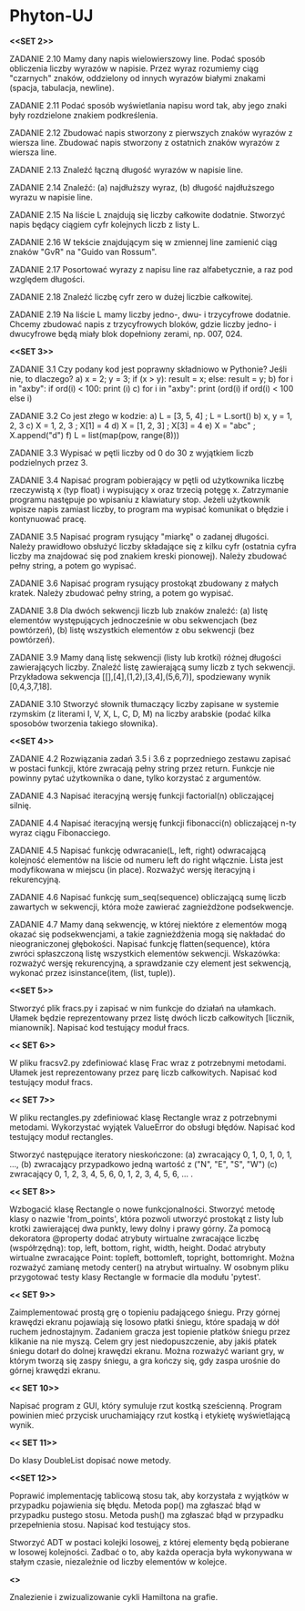 # Phyton-UJ

**<<SET 2>>**

ZADANIE 2.10
Mamy dany napis wielowierszowy line. Podać sposób obliczenia liczby wyrazów w napisie. Przez wyraz rozumiemy ciąg "czarnych" znaków, oddzielony od innych wyrazów białymi znakami (spacja, tabulacja, newline).

ZADANIE 2.11
Podać sposób wyświetlania napisu word tak, aby jego znaki były rozdzielone znakiem podkreślenia.

ZADANIE 2.12
Zbudować napis stworzony z pierwszych znaków wyrazów z wiersza line. Zbudować napis stworzony z ostatnich znaków wyrazów z wiersza line.

ZADANIE 2.13
Znaleźć łączną długość wyrazów w napisie line.

ZADANIE 2.14
Znaleźć: (a) najdłuższy wyraz, (b) długość najdłuższego wyrazu w napisie line.

ZADANIE 2.15
Na liście L znajdują się liczby całkowite dodatnie. Stworzyć napis będący ciągiem cyfr kolejnych liczb z listy L.

ZADANIE 2.16
W tekście znajdującym się w zmiennej line zamienić ciąg znaków "GvR" na "Guido van Rossum".

ZADANIE 2.17
Posortować wyrazy z napisu line raz alfabetycznie, a raz pod względem długości.

ZADANIE 2.18
Znaleźć liczbę cyfr zero w dużej liczbie całkowitej.

ZADANIE 2.19
Na liście L mamy liczby jedno-, dwu- i trzycyfrowe dodatnie. Chcemy zbudować napis z trzycyfrowych bloków, gdzie liczby jedno- i dwucyfrowe będą miały blok dopełniony zerami, np. 007, 024.

**<<SET 3>>**

ZADANIE 3.1
Czy podany kod jest poprawny składniowo w Pythonie? Jeśli nie, to dlaczego?
a) x = 2; y = 3;
if (x > y):
    result = x;
else:
    result = y;
b) for i in "axby": if ord(i) < 100: print (i)
c) for i in "axby": print (ord(i) if ord(i) < 100 else i)

ZADANIE 3.2
Co jest złego w kodzie:
a) L = [3, 5, 4] ; L = L.sort()
b) x, y = 1, 2, 3
c) X = 1, 2, 3 ; X[1] = 4
d) X = [1, 2, 3] ; X[3] = 4
e) X = "abc" ; X.append("d")
f) L = list(map(pow, range(8)))

ZADANIE 3.3
Wypisać w pętli liczby od 0 do 30 z wyjątkiem liczb podzielnych przez 3.

ZADANIE 3.4
Napisać program pobierający w pętli od użytkownika liczbę rzeczywistą x (typ float) i wypisujący x oraz trzecią potęgę x. Zatrzymanie programu następuje po wpisaniu z klawiatury stop. Jeżeli użytkownik wpisze napis zamiast liczby, to program ma wypisać komunikat o błędzie i kontynuować pracę.

ZADANIE 3.5
Napisać program rysujący "miarkę" o zadanej długości. Należy prawidłowo obsłużyć liczby składające się z kilku cyfr (ostatnia cyfra liczby ma znajdować się pod znakiem kreski pionowej). Należy zbudować pełny string, a potem go wypisać.

ZADANIE 3.6
Napisać program rysujący prostokąt zbudowany z małych kratek. Należy zbudować pełny string, a potem go wypisać.

ZADANIE 3.8
Dla dwóch sekwencji liczb lub znaków znaleźć: (a) listę elementów występujących jednocześnie w obu sekwencjach (bez powtórzeń), (b) listę wszystkich elementów z obu sekwencji (bez powtórzeń).

ZADANIE 3.9
Mamy daną listę sekwencji (listy lub krotki) różnej długości zawierających liczby. Znaleźć listę zawierającą sumy liczb z tych sekwencji. Przykładowa sekwencja [[],[4],(1,2),[3,4],(5,6,7)], spodziewany wynik [0,4,3,7,18].

ZADANIE 3.10
Stworzyć słownik tłumaczący liczby zapisane w systemie rzymskim (z literami I, V, X, L, C, D, M) na liczby arabskie (podać kilka sposobów tworzenia takiego słownika).

**<<SET 4>>**

ZADANIE 4.2
Rozwiązania zadań 3.5 i 3.6 z poprzedniego zestawu zapisać w postaci funkcji, które zwracają pełny string przez return. Funkcje nie powinny pytać użytkownika o dane, tylko korzystać z argumentów.

ZADANIE 4.3
Napisać iteracyjną wersję funkcji factorial(n) obliczającej silnię.

ZADANIE 4.4
Napisać iteracyjną wersję funkcji fibonacci(n) obliczającej n-ty wyraz ciągu Fibonacciego.

ZADANIE 4.5
Napisać funkcję odwracanie(L, left, right) odwracającą kolejność elementów na liście od numeru left do right włącznie. Lista jest modyfikowana w miejscu (in place). Rozważyć wersję iteracyjną i rekurencyjną.

ZADANIE 4.6
Napisać funkcję sum_seq(sequence) obliczającą sumę liczb zawartych w sekwencji, która może zawierać zagnieżdżone podsekwencje.

ZADANIE 4.7
Mamy daną sekwencję, w której niektóre z elementów mogą okazać się podsekwencjami, a takie zagnieżdżenia mogą się nakładać do nieograniczonej głębokości. Napisać funkcję flatten(sequence), która zwróci spłaszczoną listę wszystkich elementów sekwencji. Wskazówka: rozważyć wersję rekurencyjną, a sprawdzanie czy element jest sekwencją, wykonać przez isinstance(item, (list, tuple)).

**<<SET 5>>**

Stworzyć plik fracs.py i zapisać w nim funkcje do działań na ułamkach. Ułamek będzie reprezentowany przez listę dwóch liczb całkowitych [licznik, mianownik]. Napisać kod testujący moduł fracs.

**<< SET 6>>**

W pliku fracsv2.py zdefiniować klasę Frac wraz z potrzebnymi metodami. Ułamek jest reprezentowany przez parę liczb całkowitych. Napisać kod testujący moduł fracs.

**<< SET 7>>**

W pliku rectangles.py zdefiniować klasę Rectangle wraz z potrzebnymi metodami. Wykorzystać wyjątek ValueError do obsługi błędów. Napisać kod testujący moduł rectangles.

Stworzyć następujące iteratory nieskończone:
(a) zwracający 0, 1, 0, 1, 0, 1, ...,
(b) zwracający przypadkowo jedną wartość z ("N", "E", "S", "W")
(c) zwracający 0, 1, 2, 3, 4, 5, 6, 0, 1, 2, 3, 4, 5, 6, ... .

**<< SET 8>>**

Wzbogacić klasę Rectangle o nowe funkcjonalności.
Stworzyć metodę klasy o nazwie 'from_points', która pozwoli utworzyć prostokąt z listy lub krotki zawierającej dwa punkty, lewy dolny i prawy górny.
Za pomocą dekoratora @property dodać atrybuty wirtualne zwracające liczbę (współrzędną): top, left, bottom, right, width, height. Dodać atrybuty wirtualne zwracające Point: topleft, bottomleft, topright, bottomright. Można rozważyć zamianę metody center() na atrybut wirtualny.
W osobnym pliku przygotować testy klasy Rectangle w formacie dla modułu 'pytest'.

**<< SET 9>>**

Zaimplementować prostą grę o topieniu padającego śniegu. Przy górnej krawędzi ekranu pojawiają się losowo płatki śniegu, które spadają w dół ruchem jednostajnym. Zadaniem gracza jest topienie płatków śniegu przez klikanie na nie myszą. Celem gry jest niedopuszczenie, aby jakiś płatek śniegu dotarł do dolnej krawędzi ekranu.
Można rozważyć wariant gry, w którym tworzą się zaspy śniegu, a gra kończy się, gdy zaspa urośnie do górnej krawędzi ekranu.

**<< SET 10>>**

Napisać program z GUI, który symuluje rzut kostką sześcienną. Program powinien mieć przycisk uruchamiający rzut kostką i etykietę wyświetlającą wynik.

**<< SET 11>>**

Do klasy DoubleList dopisać nowe metody.

**<<SET 12>>**

Poprawić implementację tablicową stosu tak, aby korzystała z wyjątków w przypadku pojawienia się błędu. Metoda pop() ma zgłaszać błąd w przypadku pustego stosu. Metoda push() ma zgłaszać błąd w przypadku przepełnienia stosu. Napisać kod testujący stos.

Stworzyć ADT w postaci kolejki losowej, z której elementy będą pobierane w losowej kolejności. Zadbać o to, aby każda operacja była wykonywana w stałym czasie, niezależnie od liczby elementów w kolejce.

**<<Final Project>>**

Znalezienie i zwizualizowanie cykli Hamiltona na grafie.